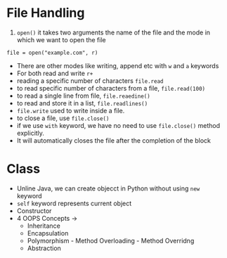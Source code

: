 # File Handling
1. `open()` it takes two arguments the name of the file and the mode in which we want to open the file
```commandline
file = open("example.com", r) 
```
- There are other modes like writing, append etc with `w` and `a` keywords 
- For both read and write `r+`
- reading a specific number of characters `file.read`
- to read specific number of characters from a file, `file.read(100)`
- to read a single line from file, `file.reaedine()`
- to read and store it in a list, `file.readlines()`
- `file.write` used to write inside a file. 
- to close a file, use `file.close()`
- if we use `with` keyword, we have no need to use `file.close()` method explicitly. 
- It will automatically closes the file after the completion of the block
# Class
- Unline Java, we can create objecct in Python without using `new ` keyword
- `self` keyword represents current object
- Constructor
- 4 OOPS Concepts ->
    - Inheritance
    - Encapsulation
    - Polymorphism
            - Method Overloading
            - Method Overridng
    - Abstraction
